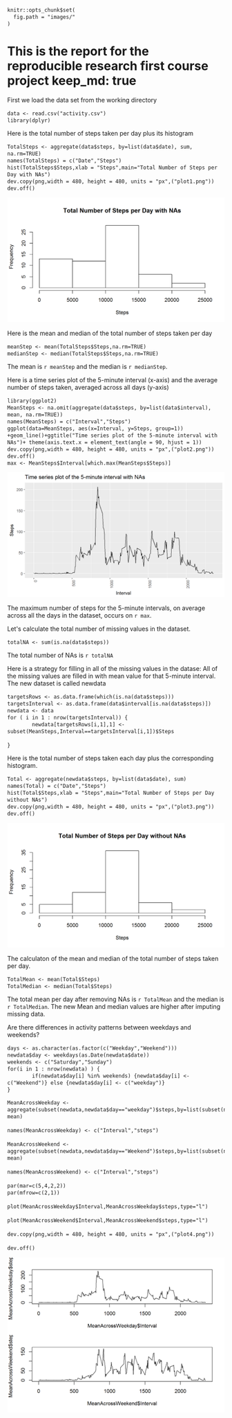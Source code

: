 ```{r opts, echo = FALSE}
knitr::opts_chunk$set(
  fig.path = "images/"
)
```


This is the report for the reproducible research first course project
keep_md: true
=====================================================================

First we load the data set from the working directory 

```{r}
data <- read.csv("activity.csv")
library(dplyr)
```

Here is the total number of steps taken per day plus its histogram
```{r , fig.height=4}
TotalSteps <- aggregate(data$steps, by=list(data$date), sum, na.rm=TRUE)
names(TotalSteps) = c("Date","Steps")
hist(TotalSteps$Steps,xlab = "Steps",main="Total Number of Steps per Day with NAs")
dev.copy(png,width = 480, height = 480, units = "px",("plot1.png"))
dev.off()
```
![](figure/unnamed-chunk-2-1.png)



Here is the mean and median of the total number of steps taken per day
```{r}
meanStep <- mean(TotalSteps$Steps,na.rm=TRUE) 
medianStep <- median(TotalSteps$Steps,na.rm=TRUE) 
```

The mean is `r meanStep` and the median is `r medianStep`.

Here is a time series plot of the 5-minute interval (x-axis) and the average number of steps taken, averaged across all days (y-axis)

```{r, fig.height=4}
library(ggplot2)
MeanSteps <- na.omit(aggregate(data$steps, by=list(data$interval), mean, na.rm=TRUE)) 
names(MeanSteps) = c("Interval","Steps")
ggplot(data=MeanSteps, aes(x=Interval, y=Steps, group=1)) +geom_line()+ggtitle("Time series plot of the 5-minute interval with NAs")+ theme(axis.text.x = element_text(angle = 90, hjust = 1))
dev.copy(png,width = 480, height = 480, units = "px",("plot2.png"))
dev.off()
max <- MeanSteps$Interval[which.max(MeanSteps$Steps)]
```
![](figure/unnamed-chunk-4-1.png)

The maximum number of steps for the 5-minute intervals, on average across all the days in the dataset, occurs on `r max`.

Let's calculate the total number of missing values in the dataset.
```{r}
totalNA <- sum(is.na(data$steps))
```

The total number of NAs is `r totalNA`


Here is a strategy for filling in all of the missing values in the datase:
All of the missing values are filled in with mean value for that 5-minute interval.
The new dataset is called newdata
```{r, fig.height=4}
targetsRows <- as.data.frame(which(is.na(data$steps)))
targetsInterval <- as.data.frame(data$interval[is.na(data$steps)])
newdata <- data
for ( i in 1 : nrow(targetsInterval)) {
        newdata[targetsRows[i,1],1] <- subset(MeanSteps,Interval==targetsInterval[i,1])$Steps
        
}
```

Here is the total number of steps taken each day plus the corresponding histogram. 
```{r, fig.height=4}
Total <- aggregate(newdata$steps, by=list(data$date), sum)
names(Total) = c("Date","Steps")
hist(Total$Steps,xlab = "Steps",main="Total Number of Steps per Day without NAs")
dev.copy(png,width = 480, height = 480, units = "px",("plot3.png"))
dev.off()
```

![](figure/unnamed-chunk-7-1.png)

The calculaton of the mean and median of the total number of steps taken per day.
```{r}
TotalMean <- mean(Total$Steps)
TotalMedian <- median(Total$Steps)
```

The total mean per day after removing NAs is `r TotalMean` and the median is `r TotalMedian`. The new Mean and median values are higher after imputing missing data.

Are there differences in activity patterns between weekdays and weekends?
```{r}
days <- as.character(as.factor(c("Weekday","Weekend")))
newdata$day <- weekdays(as.Date(newdata$date))
weekends <- c("Saturday","Sunday")
for(i in 1 : nrow(newdata) ) {
        if(newdata$day[i] %in% weekends) {newdata$day[i] <- c("Weekend")} else {newdata$day[i] <- c("weekday")} 
} 
```

```{r}
MeanAcrossWeekday <- aggregate(subset(newdata,newdata$day=="weekday")$steps,by=list(subset(newdata,newdata$day=="weekday")$interval), mean)

names(MeanAcrossWeekday) <- c("Interval","steps")

MeanAcrossWeekend <- aggregate(subset(newdata,newdata$day=="Weekend")$steps,by=list(subset(newdata,newdata$day=="Weekend")$interval), mean)

names(MeanAcrossWeekend) <- c("Interval","steps")

par(mar=c(5,4,2,2))
par(mfrow=c(2,1))

plot(MeanAcrossWeekday$Interval,MeanAcrossWeekday$steps,type="l")

plot(MeanAcrossWeekend$Interval,MeanAcrossWeekend$steps,type="l")

dev.copy(png,width = 480, height = 480, units = "px",("plot4.png"))

dev.off()
```
![](figure/unnamed-chunk-10-1.png)











